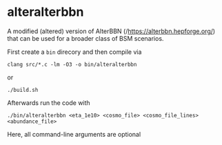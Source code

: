 # alteralterbbn
A modified (altered) version of AlterBBN (/https://alterbbn.hepforge.org/) that can be used for a broader class of BSM scenarios.

First create a ``bin`` direcory and then compile via
```
clang src/*.c -lm -O3 -o bin/alteralterbbn
```
or
```
./build.sh
```
Afterwards run the code with
```
./bin/alteralterbbn <eta_1e10> <cosmo_file> <cosmo_file_lines> <abundance_file>
```
Here, all command-line arguments are optional
